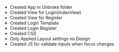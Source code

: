 * Created App in Unbroke folder
* Created View for Login(indexView)
* Created View for Register
* Created Login Template
* Created Login Register
* Created CSS
*  Only Applied Layout settings no Design
* Created JS for validate inputs when focus changes